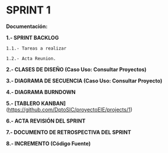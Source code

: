 # **SPRINT 1**

**Documentación:**

**1.- SPRINT BACKLOG**

    1.1.- Tareas a realizar

    1.2.- Acta Reunion.

**2.- CLASES DE DISEÑO (Caso Uso: Consultar Proyectos)**

**3.- DIAGRAMA DE SECUENCIA (Caso Uso: Consultar Proyecto)**

**4.- DIAGRAMA BURNDOWN**

**5.- [TABLERO KANBAN]**
(https://github.com/DptoSIC/proyectoEIE/projects/1)

**6.- ACTA REVISIÓN DEL SPRINT**

**7.- DOCUMENTO DE RETROSPECTIVA DEL SPRINT**

**8.- INCREMENTO (Código Fuente)**
